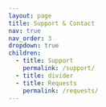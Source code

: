 ```yaml
---
layout: page
title: Support & Contact
nav: true
nav_order: 3
dropdown: true
children:
  - title: Support
    permalink: /support/
  - title: divider
  - title: Requests
    permalink: /requests/
---
```

